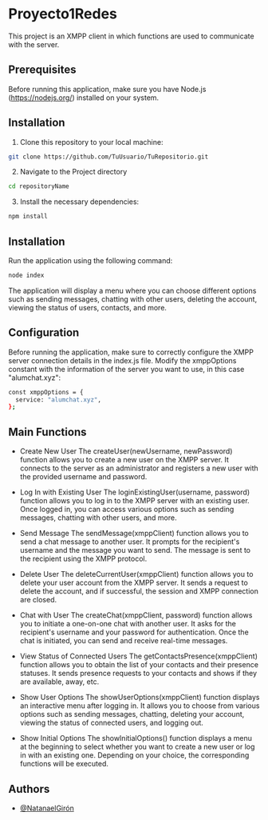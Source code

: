 # Proyecto1Redes
This project is an XMPP client in which functions are used to communicate with the server.

## Prerequisites

Before running this application, make sure you have Node.js (https://nodejs.org/) installed on your system.

## Installation

1. Clone this repository to your local machine:

```bash
git clone https://github.com/TuUsuario/TuRepositorio.git
```

2. Navigate to the Project directory
```bash
cd repositoryName
```

3. Install the necessary dependencies:
```bash
npm install
```


## Installation

Run the application using the following command:

```bash
node index
```

The application will display a menu where you can choose different options such as sending messages, chatting with other users, deleting the account, viewing the status of users, contacts, and more.

## Configuration

Before running the application, make sure to correctly configure the XMPP server connection details in the index.js file. Modify the xmppOptions constant with the information of the server you want to use, in this case "alumchat.xyz":

```bash
const xmppOptions = {
  service: "alumchat.xyz",
};

```

## Main Functions

- Create New User
The createUser(newUsername, newPassword) function allows you to create a new user on the XMPP server. It connects to the server as an administrator and registers a new user with the provided username and password.

- Log In with Existing User
The loginExistingUser(username, password) function allows you to log in to the XMPP server with an existing user. Once logged in, you can access various options such as sending messages, chatting with other users, and more.

- Send Message
The sendMessage(xmppClient) function allows you to send a chat message to another user. It prompts for the recipient's username and the message you want to send. The message is sent to the recipient using the XMPP protocol.

- Delete User
The deleteCurrentUser(xmppClient) function allows you to delete your user account from the XMPP server. It sends a request to delete the account, and if successful, the session and XMPP connection are closed.

- Chat with User
The createChat(xmppClient, password) function allows you to initiate a one-on-one chat with another user. It asks for the recipient's username and your password for authentication. Once the chat is initiated, you can send and receive real-time messages.

- View Status of Connected Users
The getContactsPresence(xmppClient) function allows you to obtain the list of your contacts and their presence statuses. It sends presence requests to your contacts and shows if they are available, away, etc.

- Show User Options
The showUserOptions(xmppClient) function displays an interactive menu after logging in. It allows you to choose from various options such as sending messages, chatting, deleting your account, viewing the status of connected users, and logging out.

- Show Initial Options
The showInitialOptions() function displays a menu at the beginning to select whether you want to create a new user or log in with an existing one. Depending on your choice, the corresponding functions will be executed.

## Authors

- [@NatanaelGirón](https://www.github.com/Nate20029)
